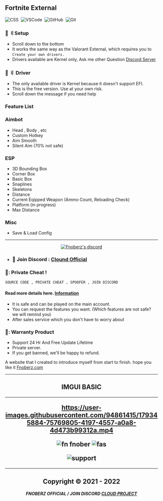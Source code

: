 ## Fortnite External
![CSS](https://img.shields.io/badge/-CSS-05122A?style=for-the-badge&logo=CSS3&logoColor=1572B6)&nbsp;
![VSCode](https://img.shields.io/badge/-Visual_Studio_Code-05122A?style=for-the-badge&logo=VisualStudioCode)&nbsp;
![GitHub](https://img.shields.io/badge/-GitHub-05122A?style=for-the-badge&logo=github)&nbsp;
![Git](https://img.shields.io/badge/-Git-05122A?style=for-the-badge&logo=git)&nbsp;

### 📁 〢Setup
- Scroll down to the bottom
- It works the same way as the Valorant External, which requires you to `Create your own drivers.`
- Drivers available are Kernel only, Ask me other Question [Discord Server](https://discord.gg/MBTkVcJefp)


### 📮 〢 Driver
- The only available driver is Kernel because it doesn't support EFI.
- This is the free version. Use at your own risk.
- Scroll down the message if you need help

### Feature List

### Aimbot
- Head , Body , etc
- Custom Hotkey
- Aim Smooth 
- Silent Aim (70% not safe)

### ESP
- 3D Bounding Box
- Corner Box
- Basic Box
- Snaplines
- Skeletons
- Distance
- Current Eqipped Weapon (Ammo Count, Reloading Check)
- Platform (in progress)
- Max Distance

### Misc
- Save & Load Config


---

  <p align="center">
    <a href="https://discord.com/users/943374631644045363">
        <img title="Fnoberz server discord" alt="Fnoberz's discord" src="https://discord.c99.nl/widget/theme-4/943374631644045363.png"/>
    </a>
</p> 
 
- ### 💬 Join Discord : [Clound Official](https://discord.gg/MBTkVcJefp) 

### 📌: Private Cheat !
`SOURCE CODE , PRIVATE CHEAT , SPOOFER , JOIN DISCORD`
#### Read more details here. [Information](https://github.com/Cloud-Official/Product) 

- It is safe and can be played on the main account.
- You can request the features you want. (Which features are not safe? we will remind you)
- After sales service which you don't have to worry about


### 🛑: Warranty Product 

- Support 24 Hr And Free Update Lifetime 
- Private server.
- If you get banned, we'll be happy to refund.

A website that I created to introduce myself from start to finish. hope you like it [Fnoberz.com](https://fnoberz.com/)

---

<h2 align="center"> IMGUI BASIC 

***

https://user-images.githubusercontent.com/94861415/179345884-75769805-4197-4557-a0a8-4d473b99312a.mp4


![fn fnober](https://user-images.githubusercontent.com/94861415/192077908-f8980c78-a028-4b90-bd14-5413595bf96e.png)
![fas](https://user-images.githubusercontent.com/94861415/192078096-e5e5ec51-ab4b-4042-9c88-76e15bfde2e2.png)

![support](https://user-images.githubusercontent.com/94861415/194168886-cd634caf-524c-4d8e-bba1-91e252e0b473.png)


***


<h2 align="center"> Copyright © 2021 - 2022


##### <p align="center">  FNOBERZ OFFICIAL / JOIN DISCORD [CLOUD PROJECT](https://discord.gg/JUwFCGHbV4)
